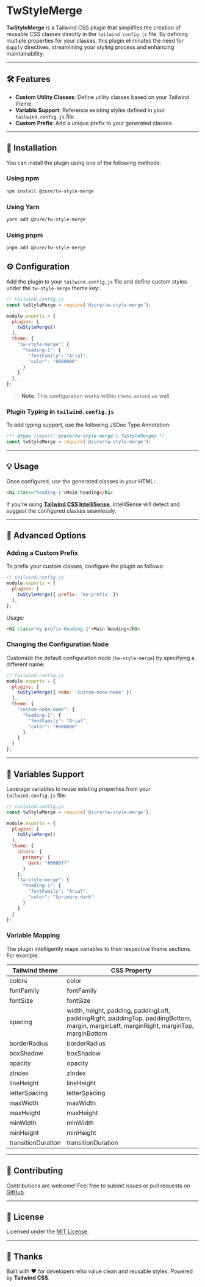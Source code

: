 # TwStyleMerge

**TwStyleMerge** is a Tailwind CSS plugin that simplifies the creation of reusable CSS classes directly in the `tailwind.config.js` file. By defining multiple properties for your classes, this plugin eliminates the need for `@apply` directives, streamlining your styling process and enhancing maintainability.

---

## 🛠️ Features

- **Custom Utility Classes**: Define utility classes based on your Tailwind theme.
- **Variable Support**: Reference existing styles defined in your `tailwind.config.js` file.
- **Custom Prefix**: Add a unique prefix to your generated classes.

---

## 🚀 Installation

You can install the plugin using one of the following methods:

### Using npm

```bash
npm install @zure/tw-style-merge
```

### Using Yarn

```bash
yarn add @zure/tw-style-merge
```

### Using pnpm

```bash
pnpm add @zure/tw-style-merge
```

## ⚙️ Configuration

Add the plugin to your `tailwind.config.js` file and define custom styles under the `tw-style-merge` theme key:

```javascript
// tailwind.config.js
const twStyleMerge = require('@zure/tw-style-merge');

module.exports = {
  plugins: [
    twStyleMerge()
  ],
  theme: {
    "tw-style-merge": {
      "heading-1": {
        "fontFamily": "Arial",
        "color": "#000000"
      }
    }
  },
};
```

> **Note**: This configuration works within `theme.extend` as well.

### Plugin Typing in `tailwind.config.js`

To add typing support, use the following JSDoc Type Annotation:

```javascript
/** @type {import('@zure/tw-style-merge').TwStyleMerge} */
const twStyleMerge = require('@zure/tw-style-merge');
```

---

## 💡 Usage

Once configured, use the generated classes in your HTML:

```html
<h1 class="heading-1">Main heading</h1>
```

If you're using **[Tailwind CSS IntelliSense](https://marketplace.visualstudio.com/items?itemName=bradlc.vscode-tailwindcss)**, IntelliSense will detect and suggest the configured classes seamlessly.

---

## 🔧 Advanced Options

### Adding a Custom Prefix

To prefix your custom classes, configure the plugin as follows:

```javascript
// tailwind.config.js
module.exports = {
  plugins: [
    twStyleMerge({ prefix: 'my-prefix' })
  ],
};
```

Usage:

```html
<h1 class="my-prefix-heading-1">Main heading</h1>
```

### Changing the Configuration Node

Customize the default configuration node (`tw-style-merge`) by specifying a different name:

```javascript
// tailwind.config.js
module.exports = {
  plugins: [
    twStyleMerge({ node: 'custom-node-name' })
  ],
  theme: {
    "custom-node-name": {
      "heading-1": {
        "fontFamily": "Arial",
        "color": "#000000"
      }
    }
  }
};
```

---

## 📝 Variables Support

Leverage variables to reuse existing properties from your `tailwind.config.js` file:

```javascript
// tailwind.config.js
const twStyleMerge = require('@zure/tw-style-merge');

module.exports = {
  plugins: [
    twStyleMerge()
  ],
  theme: {
    colors: {
      primary: {
        dark: "#0000ff"
      }
    },
    "tw-style-merge": {
      "heading-1": {
        "fontFamily": "Arial",
        "color": "$primary.dark"
      }
    }
  }
};
```

### Variable Mapping

The plugin intelligently maps variables to their respective theme sections. For example:

| Tailwind theme         | CSS Property                                                                                                                                                                           |
| ---------------------- | -------------------------------------------------------------------------------------------------------------------------------------------------------------------------------------- |
| colors             | color                                                                                                                                                                              |
| fontFamily         | fontFamily                                                                                                                                                                         |
| fontSize           | fontSize                                                                                                                                                                           |
| spacing            | width, height, padding, paddingLeft, paddingRight, paddingTop, paddingBottom, margin, marginLeft, marginRight, marginTop, marginBottom |
| borderRadius       | borderRadius                                                                                                                                                                       |
| boxShadow          | boxShadow                                                                                                                                                                          |
| opacity            | opacity                                                                                                                                                                            |
| zIndex             | zIndex                                                                                                                                                                             |
| lineHeight         | lineHeight                                                                                                                                                                         |
| letterSpacing      | letterSpacing                                                                                                                                                                      |
| maxWidth           | maxWidth                                                                                                                                                                           |
| maxHeight          | maxHeight                                                                                                                                                                          |
| minWidth           | minWidth                                                                                                                                                                           |
| minHeight          | minHeight                                                                                                                                                                          |
| transitionDuration | transitionDuration                                                                                                                                                                 |

---

## 🤝 Contributing

Contributions are welcome! Feel free to submit issues or pull requests on [GitHub](https://github.com/zure-co/tw-style-merge).

---

## 📜 License

Licensed under the [MIT License](LICENSE).

---

## 🌟 Thanks

Built with ❤️ for developers who value clean and reusable styles. Powered by **Tailwind CSS**.


